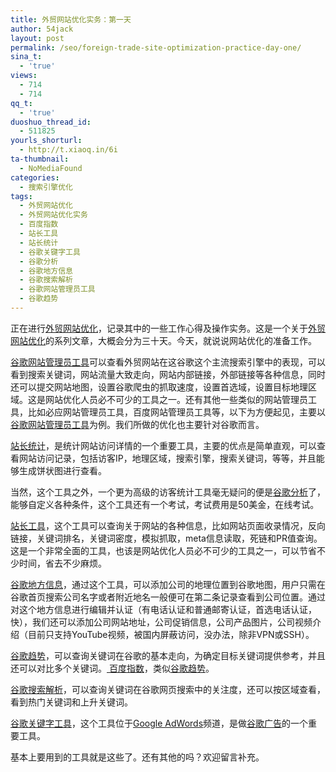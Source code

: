 ```yaml
---
title: 外贸网站优化实务：第一天
author: 54jack
layout: post
permalink: /seo/foreign-trade-site-optimization-practice-day-one/
sina_t:
  - 'true'
views:
  - 714
  - 714
qq_t:
  - 'true'
duoshuo_thread_id:
  - 511825
yourls_shorturl:
  - http://t.xiaoq.in/6i
ta-thumbnail:
  - NoMediaFound
categories:
  - 搜索引擎优化
tags:
  - 外贸网站优化
  - 外贸网站优化实务
  - 百度指数
  - 站长工具
  - 站长统计
  - 谷歌关键字工具
  - 谷歌分析
  - 谷歌地方信息
  - 谷歌搜索解析
  - 谷歌网站管理员工具
  - 谷歌趋势
---
```

正在进行<span class='wp_keywordlink_affiliate'><a href="http://blog.xiaoq.in/tag/%e5%a4%96%e8%b4%b8%e7%bd%91%e7%ab%99%e4%bc%98%e5%8c%96/" title="查看外贸网站优化中的全部文章" target="_blank">外贸网站优化</a></span>，记录其中的一些工作心得及操作实务。这是一个关于<span class='wp_keywordlink_affiliate'><a href="http://blog.xiaoq.in/tag/%e5%a4%96%e8%b4%b8%e7%bd%91%e7%ab%99%e4%bc%98%e5%8c%96/" title="查看外贸网站优化中的全部文章" target="_blank">外贸网站优化</a></span>的系列文章，大概会分为三十天。今天，就说说网站优化的准备工作。

<a title="谷歌网站管理员工具" href="https://www.google.com/webmasters/tools/" target="_blank">谷歌网站管理员工具</a>可以查看外贸网站在这谷歌这个主流搜索引擎中的表现，可以看到搜索关键词，网站流量大致走向，网站内部链接，外部链接等各种信息，同时还可以提交网站地图，设置谷歌爬虫的抓取速度，设置首选域，设置目标地理区域。这是网站优化人员必不可少的工具之一。还有其他一些类似的网站管理员工具，比如必应网站管理员工具，百度网站管理员工具等，以下为方便起见，主要以<span class='wp_keywordlink_affiliate'><a href="http://blog.xiaoq.in/tag/%e8%b0%b7%e6%ad%8c%e7%bd%91%e7%ab%99%e7%ae%a1%e7%90%86%e5%91%98%e5%b7%a5%e5%85%b7/" title="查看谷歌网站管理员工具中的全部文章" target="_blank">谷歌网站管理员工具</a></span>为例。我们所做的优化也主要针对谷歌而言。

<a title="站长统计" href="http://www.cnzz.com/" target="_blank">站长统计</a>，是统计网站访问详情的一个重要工具，主要的优点是简单直观，可以查看网站访问记录，包括访客IP，地理区域，搜索引擎，搜索关键词，等等，并且能够生成饼状图进行查看。

当然，这个工具之外，一个更为高级的访客统计工具毫无疑问的便是<a title="谷歌分析" href="http://www.google.com/intl/zh-CN/analytics/" target="_blank">谷歌分析</a>了，能够自定义各种条件，这个工具还有一个考试，考试费用是50美金，在线考试。

<a title="站长工具" href="http://tool.chinaz.com/" target="_blank">站长工具</a>，这个工具可以查询关于网站的各种信息，比如网站页面收录情况，反向链接，关键词排名，关键词密度，模拟抓取，meta信息读取，死链和PR值查询。这是一个非常全面的工具，也该是网站优化人员必不可少的工具之一，可以节省不少时间，省去不少麻烦。

<a title="谷歌地方信息" href="http://www.google.cn/local/add" target="_blank">谷歌地方信息</a>，通过这个工具，可以添加公司的地理位置到谷歌地图，用户只需在谷歌首页搜索公司名字或者附近地名一般便可在第二条记录查看到公司位置。通过对这个地方信息进行编辑并认证（有电话认证和普通邮寄认证，首选电话认证，快），我们还可以添加公司网站地址，公司促销信息，公司产品图片，公司视频介绍（目前只支持YouTube视频，被国内屏蔽访问，没办法，除非VPN或SSH）。

<a title="谷歌趋势" href="http://www.google.com.hk/trends" target="_blank">谷歌趋势</a>，可以查询关键词在谷歌的基本走向，为确定目标关键词提供参考，并且还可以对比多个关键词。<a title="百度指数" href="http://index.baidu.com/" target="_blank"> 百度指数</a>，类似<span class='wp_keywordlink_affiliate'><a href="http://blog.xiaoq.in/tag/%e8%b0%b7%e6%ad%8c%e8%b6%8b%e5%8a%bf/" title="查看谷歌趋势中的全部文章" target="_blank">谷歌趋势</a></span>。

<a title="谷歌搜索解析" href="http://www.google.com/insights/search/" target="_blank">谷歌搜索解析</a>，可以查询关键词在谷歌网页搜索中的关注度，还可以按区域查看，看到热门关键词和上升关键词。

<a title="谷歌关键字工具" href="https://adwords.google.com/select/KeywordToolExternal" target="_blank">谷歌关键字工具</a>，这个工具位于<a title="Google AdWords" href="http://www.google.com/intl/zh-CN/ads/" target="_blank">Google AdWords</a>频道，是做<span class='wp_keywordlink'><a href="http://blog.xiaoq.in/google-adwords/" title="谷歌广告" target="_blank">谷歌广告</a></span>的一个重要工具。

基本上要用到的工具就是这些了。还有其他的吗？欢迎留言补充。